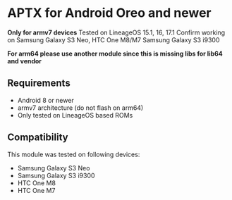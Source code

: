 # APTX for Android Oreo and newer

**Only for armv7 devices**
Tested on LineageOS 15.1, 16, 17.1
Confirm working on Samsung Galaxy S3 Neo, HTC One M8/M7 Samsung Galaxy S3 i9300

**For arm64 please use another module since this is missing libs for lib64 and vendor**

## Requirements
- Android 8 or newer
- armv7 architecture (do not flash on arm64)
- Only tested on LineageOS based ROMs

## Compatibility
This module was tested on following devices:
- Samsung Galaxy S3 Neo
- Samsung Galaxy S3 i9300
- HTC One M8
- HTC One M7

